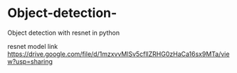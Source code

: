 # Object-detection- 

Object detection with resnet in python 

resnet model link https://drive.google.com/file/d/1mzxvvMlSv5cfllZRHG0zHaCa16sx9MTa/view?usp=sharing

